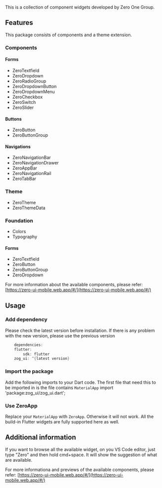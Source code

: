 <!--
This README describes the package. If you publish this package to pub.dev,
this README's contents appear on the landing page for your package.

For information about how to write a good package README, see the guide for
[writing package pages](https://dart.dev/guides/libraries/writing-package-pages).

For general information about developing packages, see the Dart guide for
[creating packages](https://dart.dev/guides/libraries/create-library-packages)
and the Flutter guide for
[developing packages and plugins](https://flutter.dev/developing-packages).
-->

This is a collection of component widgets developed by Zero One Group.

## Features
This package consists of components and a theme extension.

### Components

#### Forms

- ZeroTextfield
- ZeroDropdown
- ZeroRadioGroup
- ZeroDropdownButton
- ZeroDropdownMenu
- ZeroCheckbox
- ZeroSwitch
- ZeroSlider

#### Buttons

- ZeroButton
- ZeroButtonGroup

#### Navigations

- ZeroNavigationBar
- ZeroNavigationDrawer
- ZeroAppBar
- ZeroNavigationRail
- ZeroTabBar


### Theme

- ZeroTheme
- ZeroThemeData

### Foundation
- Colors
- Typography

#### Forms

- ZeroTextfield
- ZeroButton
- ZeroButtonGroup
- ZeroDropdown

For more information about the available components, please refer: [https://zero-ui-mobile.web.app/#/](https://zero-ui-mobile.web.app/#/)

## Usage

### Add dependency 
Please check the latest version before installation. If there is any problem with the new version, please use the previous version

```dart
    dependencies:
    flutter:
        sdk: flutter
    zog_ui: ^{latest version}
```

### Import the package
Add the following imports to your Dart code. The first file  that need this to be imported in is the file contains `MaterialApp`
import 'package:zog_ui/zog_ui.dart';

### Use ZeroApp
Replace your `MaterialApp` with `ZeroApp`. Otherwise it will not work. All the build-in Flutter widgets are fully supported here as well.

## Additional information
If you want to browse all the available widget, on you VS Code editor, just type "Zero" and then hold cmd+space. It will show the suggestion of what are available.

For more informationa and previews of the available components, please refer: [https://zero-ui-mobile.web.app/#/](https://zero-ui-mobile.web.app/#/)